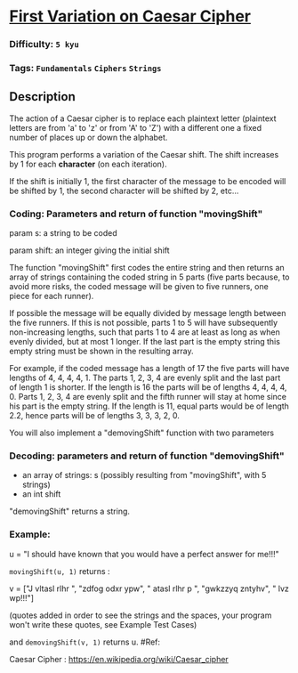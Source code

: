 # [First Variation on Caesar Cipher](https://www.codewars.com/kata/5508249a98b3234f420000fb)

### Difficulty: `5 kyu`

### Tags: `Fundamentals` `Ciphers` `Strings`

## Description

The action of a Caesar cipher is to replace each plaintext letter (plaintext letters are from 'a' to 'z' or from 'A' to 'Z') with a different one a fixed number of places up or down the alphabet.

This program performs a variation of the Caesar shift. The shift increases by 1 for each **character** (on each iteration).

If the shift is initially 1, the first character of the message to be encoded will be shifted by 1, the second character will be shifted by 2, etc...

### Coding: Parameters and return of function "movingShift"
param s: a string to be coded

param shift: an integer giving the initial shift

The function "movingShift" first codes the entire string and then returns an array of strings containing the coded string in 5 parts (five parts because, to avoid more risks, the coded message will be given to five runners, one piece for each runner).

If possible the message will be equally divided by message length between the five runners. If this is not possible, parts 1 to 5 will have subsequently non-increasing lengths, such that parts 1 to 4 are at least as long as when evenly divided, but at most 1 longer. If the last part is the empty string this empty string must be shown in the resulting array.

For example, if the coded message has a length of 17 the five parts will have lengths of 4, 4, 4, 4, 1. The parts 1, 2, 3, 4 are evenly split and the last part of length 1 is shorter. If the length is 16 the parts will be of lengths 4, 4, 4, 4, 0. Parts 1, 2, 3, 4 are evenly split and the fifth runner will stay at home since his part is the empty string. If the length is 11, equal parts would be of length 2.2, hence parts will be of lengths 3, 3, 3, 2, 0.

You will also implement a "demovingShift" function with two parameters

### Decoding: parameters and return of function "demovingShift"
- an array of strings: s (possibly resulting from "movingShift", with 5 strings)
- an int shift

"demovingShift" returns a string.

### Example:
u = "I should have known that you would have a perfect answer for me!!!"

`movingShift(u, 1)` returns :

v = ["J vltasl rlhr ", "zdfog odxr ypw", " atasl rlhr p ", "gwkzzyq zntyhv", " lvz wp!!!"]

(quotes added in order to see the strings and the spaces, your program won't write these quotes, see Example Test Cases)

and `demovingShift(v, 1)` returns u. #Ref:

Caesar Cipher : https://en.wikipedia.org/wiki/Caesar_cipher